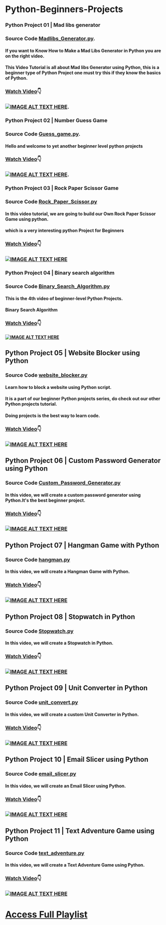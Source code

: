 # Python-Beginners-Projects

### Python Project 01 | Mad libs generator

### Source Code [Madlibs_Generator.py](https://github.com/crazycodersonline/Python-Beginner-Projects/blob/main/Madlibs_Generator.py).

#### If you want to Know How to Make a Mad Libs Generator in Python you are on the right video.
#### This Video Tutorial is all about Mad libs Generator using Python, this is a beginner type of Python Project one must try this if they know the basics of Python.

### [Watch Video](https://www.youtube.com/watch?v=GXDhQVocCeI):point_down:

### [![IMAGE ALT TEXT HERE](https://img.youtube.com/vi/GXDhQVocCeI/0.jpg)](https://www.youtube.com/watch?v=GXDhQVocCeI).



### Python Project 02 | Number Guess Game

### Source Code [Guess_game.py](https://github.com/crazycodersonline/Python-Beginner-Projects/blob/main/Guess_game.py).

#### Hello and welcome to yet another beginner level python projects

### [Watch Video](https://www.youtube.com/watch?v=GmKQ4QEzBVE):point_down:

### [![IMAGE ALT TEXT HERE](https://img.youtube.com/vi/GmKQ4QEzBVE/0.jpg)](https://www.youtube.com/watch?v=GmKQ4QEzBVE).




### Python Project 03 | Rock Paper Scissor Game

### Source Code [Rock_Paper_Scissor.py](https://github.com/crazycodersonline/Python-Beginner-Projects/blob/main/Rock_Paper_Scissor.py)

#### In this video tutorial, we are going to build our Own Rock Paper Scissor Game using python.
#### which is a very interesting python Project for Beginners


### [Watch Video](https://www.youtube.com/watch?v=XTdHQW2WU0c):point_down:

### [![IMAGE ALT TEXT HERE](https://img.youtube.com/vi/XTdHQW2WU0c/0.jpg)](https://www.youtube.com/watch?v=XTdHQW2WU0c)






### Python Project 04 | Binary search algorithm

### Source Code [Binary_Search_Algorithm.py](https://github.com/crazycodersonline/Python-Beginner-Projects/blob/main/Binary_Search_Algorithm.py)

#### This is the 4th video of beginner-level Python Projects.
#### Binary Search Algorithm


### [Watch Video](https://www.youtube.com/watch?v=fgExjWR5iXw):point_down:

#### [![IMAGE ALT TEXT HERE](https://img.youtube.com/vi/fgExjWR5iXw/0.jpg)](https://www.youtube.com/watch?v=fgExjWR5iXw)





## Python Project 05 | Website Blocker using Python 

### Source Code [website_blocker.py](https://github.com/crazycodersonline/Python-Beginner-Projects/blob/main/website_blocker.py)

#### Learn how to block a website using Python script.
#### It is a part of our beginner Python projects series, do check out our other Python projects tutorial. 
#### Doing projects is the best way to learn code.

### [Watch Video](https://www.youtube.com/watch?v=U3H0PcHINLo):point_down:

### [![IMAGE ALT TEXT HERE](https://img.youtube.com/vi/U3H0PcHINLo/0.jpg)](https://www.youtube.com/watch?v=U3H0PcHINLo)





## Python Project 06 | Custom Password Generator using Python

### Source Code [Custom_Password_Generator.py](https://github.com/crazycodersonline/Python-Beginner-Projects/blob/main/Custom_Password_Generator.py)

#### In this video, we will create a custom password generator using Python.It's the best beginner project.

### [Watch Video](https://www.youtube.com/watch?v=eNg3pGQAKhg):point_down:

### [![IMAGE ALT TEXT HERE](https://img.youtube.com/vi/eNg3pGQAKhg/0.jpg)](https://www.youtube.com/watch?v=eNg3pGQAKhg)


## Python Project 07 | Hangman Game with Python

### Source Code [hangman.py](https://github.com/crazycodersonline/Python-Beginner-Projects/blob/main/hangman.py)

#### In this video, we will create a Hangman Game with Python.

### [Watch Video](https://www.youtube.com/watch?v=rdHu4MC8YcY):point_down:

### [![IMAGE ALT TEXT HERE](https://img.youtube.com/vi/rdHu4MC8YcY/0.jpg)](https://www.youtube.com/watch?v=rdHu4MC8YcY)


## Python Project 08 | Stopwatch in Python

### Source Code [Stopwatch.py](https://github.com/crazycodersonline/Python-Beginner-Projects/blob/main/Stopwatch.py)

#### In this video, we will create a Stopwatch in Python.

### [Watch Video](https://www.youtube.com/watch?v=_7L51ha5SgA):point_down:

### [![IMAGE ALT TEXT HERE](https://img.youtube.com/vi/_7L51ha5SgA/0.jpg)](https://www.youtube.com/watch?v=_7L51ha5SgA)


## Python Project 09 | Unit Converter in Python

### Source Code [unit_convert.py](https://github.com/crazycodersonline/Python-Beginner-Projects/blob/main/unit_convert.py)

#### In this video, we will create a custom Unit Converter in Python.
### [Watch Video](https://www.youtube.com/watch?v=jjDp-v4iyQY):point_down:
### [![IMAGE ALT TEXT HERE](https://img.youtube.com/vi/jjDp-v4iyQY/0.jpg)](https://www.youtube.com/watch?v=jjDp-v4iyQY)


## Python Project 10 | Email Slicer using Python 

### Source Code [email_slicer.py](https://github.com/crazycodersonline/Python-Beginner-Projects/blob/main/email_slicer.py)

#### In this video, we will create an Email Slicer using Python.

### [Watch Video](https://www.youtube.com/watch?v=9E_7RW5gYvc):point_down:

### [![IMAGE ALT TEXT HERE](https://img.youtube.com/vi/9E_7RW5gYvc/0.jpg)](https://www.youtube.com/watch?v=9E_7RW5gYvc)

## Python Project 11 | Text Adventure Game using Python 

### Source Code [text_adventure.py](https://github.com/crazycodersonline/Python-Beginner-Projects/blob/main/text_adventure.py)

#### In this video, we will create a  Text Adventure Game using Python.

### [Watch Video](https://www.youtube.com/watch?v=rFdzngyQsB4):point_down:

### [![IMAGE ALT TEXT HERE](https://img.youtube.com/vi/rFdzngyQsB4/0.jpg)](https://www.youtube.com/watch?v=rFdzngyQsB4)




# [Access Full Playlist](https://www.youtube.com/playlist?list=PL-sBHWqYN7dUuHDPKgFzDvDEpaY8jB4XZ)

